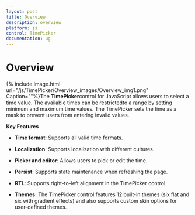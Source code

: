 ```yaml
---
layout: post
title: Overview
description: overview
platform: js
control: TimePicker
documentation: ug
---
```


# Overview

{% include image.html url="/js/TimePicker/Overview_images/Overview_img1.png" Caption=""%}The **TimePicker**control for JavaScript allows users to select a time value. The available times can be restrictedto a range by setting minimum and maximum time values. The TimePicker sets the time as a mask to prevent users from entering invalid values.

**Key Features**

* **Time format**: Supports all valid time formats.

* **Localization**: Supports localization with different cultures.

* **Picker and editor**: Allows users to pick or edit the time.

* **Persist**: Supports state maintenance when refreshing the page.

* **RTL**: Supports right-to-left alignment in the TimePicker control.

* **Themes:** The TimePicker control features 12 built-in themes (six flat and six with gradient effects) and also supports custom skin options for user-defined themes.



